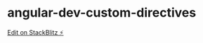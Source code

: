 # angular-dev-custom-directives

[Edit on StackBlitz ⚡️](https://stackblitz.com/edit/angular-dev-custom-directives)